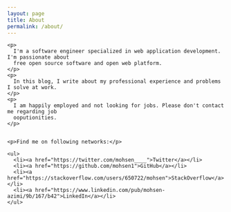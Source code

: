 ```yaml
---
layout: page
title: About
permalink: /about/
---
```


<div class="about">


  <div class="text">

    <p>
      I'm a software engineer specialized in web application development. I'm passionate about
      free open source software and open web platform.
    </p>
    <p>
      In this blog, I write about my professional experience and problems I solve at work.
    </p>
    <p>
      I am happily employed and not looking for jobs. Please don't contact me regarding job
      ooputionities.
    </p>


    <p>Find me on following networks:</p>

    <ul>
      <li><a href="https://twitter.com/mohsen____">Twitter</a></li>
      <li><a href="https://github.com/mohsen1">GitHub</a></li>
      <li><a href="https://stackoverflow.com/users/650722/mohsen">StackOverflow</a></li>
      <li><a href="https://www.linkedin.com/pub/mohsen-azimi/9b/167/b42">LinkedIn</a></li>
    </ul>
  </div>

</div>
